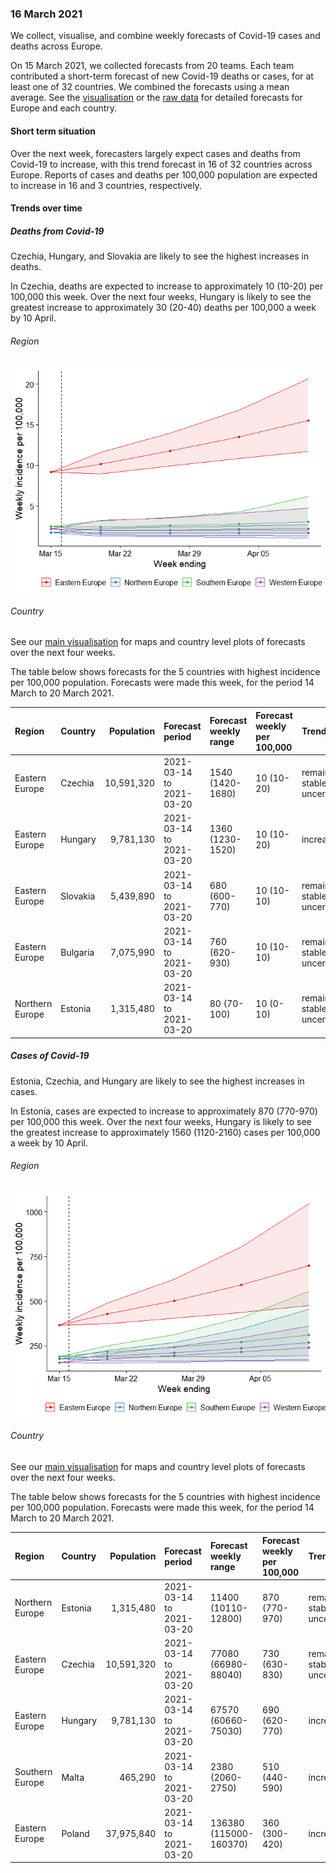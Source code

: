 ### 16 March 2021

We collect, visualise, and combine weekly forecasts of Covid-19 cases
and deaths across Europe.

On 15 March 2021, we collected forecasts from 20 teams. Each team
contributed a short-term forecast of new Covid-19 deaths or cases, for
at least one of 32 countries. We combined the forecasts using a mean
average. See the [visualisation]() or the [raw data]() for detailed
forecasts for Europe and each country.

#### Short term situation

Over the next week, forecasters largely expect cases and deaths from
Covid-19 to increase, with this trend forecast in 16 of 32 countries
across Europe. Reports of cases and deaths per 100,000 population are
expected to increase in 16 and 3 countries, respectively.

#### Trends over time

##### Deaths from Covid-19

Czechia, Hungary, and Slovakia are likely to see the highest increases
in deaths.

In Czechia, deaths are expected to increase to approximately 10 (10-20)
per 100,000 this week. Over the next four weeks, Hungary is likely to
see the greatest increase to approximately 30 (20-40) deaths per 100,000
a week by 10 April.

###### Region

![](weekly-report_files/figure-markdown_github/unnamed-chunk-1-1.png)

###### Country

See our [main
visualisation](https://covid19forecasthub.eu/visualisation/) for maps
and country level plots of forecasts over the next four weeks.

The table below shows forecasts for the 5 countries with highest
incidence per 100,000 population. Forecasts were made this week, for the
period 14 March to 20 March 2021.

| Region          | Country  | Population | Forecast period          | Forecast weekly range | Forecast weekly per 100,000 | Trend                      |
|:----------------|:---------|-----------:|:-------------------------|:----------------------|:----------------------------|:---------------------------|
| Eastern Europe  | Czechia  | 10,591,320 | 2021-03-14 to 2021-03-20 | 1540 (1420-1680)      | 10 (10-20)                  | remain stable or uncertain |
| Eastern Europe  | Hungary  |  9,781,130 | 2021-03-14 to 2021-03-20 | 1360 (1230-1520)      | 10 (10-20)                  | increase                   |
| Eastern Europe  | Slovakia |  5,439,890 | 2021-03-14 to 2021-03-20 | 680 (600-770)         | 10 (10-10)                  | remain stable or uncertain |
| Eastern Europe  | Bulgaria |  7,075,990 | 2021-03-14 to 2021-03-20 | 760 (620-930)         | 10 (10-10)                  | remain stable or uncertain |
| Northern Europe | Estonia  |  1,315,480 | 2021-03-14 to 2021-03-20 | 80 (70-100)           | 10 (0-10)                   | remain stable or uncertain |

##### Cases of Covid-19

Estonia, Czechia, and Hungary are likely to see the highest increases in
cases.

In Estonia, cases are expected to increase to approximately 870
(770-970) per 100,000 this week. Over the next four weeks, Hungary is
likely to see the greatest increase to approximately 1560 (1120-2160)
cases per 100,000 a week by 10 April.

###### Region

![](weekly-report_files/figure-markdown_github/unnamed-chunk-3-1.png)

###### Country

See our [main
visualisation](https://covid19forecasthub.eu/visualisation/) for maps
and country level plots of forecasts over the next four weeks.

The table below shows forecasts for the 5 countries with highest
incidence per 100,000 population. Forecasts were made this week, for the
period 14 March to 20 March 2021.

| Region          | Country | Population | Forecast period          | Forecast weekly range  | Forecast weekly per 100,000 | Trend                      |
|:----------------|:--------|-----------:|:-------------------------|:-----------------------|:----------------------------|:---------------------------|
| Northern Europe | Estonia |  1,315,480 | 2021-03-14 to 2021-03-20 | 11400 (10110-12800)    | 870 (770-970)               | remain stable or uncertain |
| Eastern Europe  | Czechia | 10,591,320 | 2021-03-14 to 2021-03-20 | 77080 (66980-88040)    | 730 (630-830)               | remain stable or uncertain |
| Eastern Europe  | Hungary |  9,781,130 | 2021-03-14 to 2021-03-20 | 67570 (60660-75030)    | 690 (620-770)               | increase                   |
| Southern Europe | Malta   |    465,290 | 2021-03-14 to 2021-03-20 | 2380 (2060-2750)       | 510 (440-590)               | increase                   |
| Eastern Europe  | Poland  | 37,975,840 | 2021-03-14 to 2021-03-20 | 136380 (115000-160370) | 360 (300-420)               | increase                   |

